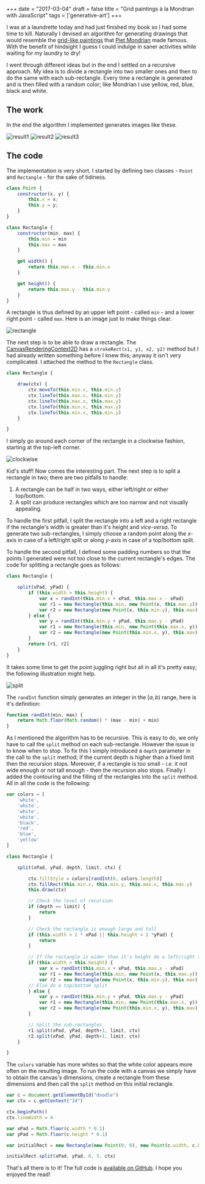 +++
date = "2017-03-04"
draft = false
title = "Grid paintings à la Mondrian with JavaScript"
tags = ['generative-art']
+++

I was at a laundrette today and had just finished my book so I had some time to kill. Naturally I devised an algorithm for generating drawings that would resemble the [grid-like paintings](https://www.google.co.uk/search?q=piet+mondrian+grid+painting) that [Piet Mondrian](https://en.wikipedia.org/wiki/Piet_Mondrian) made famous. With the benefit of hindsight I guess I could indulge in saner activities while waiting for my laundry to dry!

I went through different ideas but in the end I settled on a recursive approach. My idea is to divide a rectangle into two smaller ones and then to do the same with each sub-rectangle. Every time a rectangle is generated and is then filled with a random color; like Mondrian I use yellow, red, blue, black and white.


## The work

In the end the algorithm I implemented generates images like these.

![result1](/img/blog/mondrian/result1.png)
![result2](/img/blog/mondrian/result2.png)
![result3](/img/blog/mondrian/result3.png)


## The code

The implementation is very short. I started by defining two classes - `Point` and `Rectangle` - for the sake of tidiness.

```javascript
class Point {
    constructor(x, y) {
        this.x = x;
        this.y = y;
    }
}

class Rectangle {
    constructor(min, max) {
        this.min = min
        this.max = max
    }

    get width() {
        return this.max.x - this.min.x
    }

    get height() {
        return this.max.y - this.min.y
    }
}
```

A rectangle is thus defined by an upper left point - called `min` - and a lower right point - called `max`. Here is an image just to make things clear.

![rectangle](/img/blog/mondrian/rectangle.png)

The next step is to be able to draw a rectangle. The [CanvasRenderingContext2D](https://developer.mozilla.org/en/docs/Web/API/CanvasRenderingContext2D) has a `strokeRect(x1, y1, x2, y2)` method but I had already written something before I knew this; anyway it isn't very complicated. I attached the method to the `Rectangle` class.

```javascript
class Rectangle {

    draw(ctx) {
        ctx.moveTo(this.min.x, this.min.y)
        ctx.lineTo(this.max.x, this.min.y)
        ctx.lineTo(this.max.x, this.max.y)
        ctx.lineTo(this.min.x, this.max.y)
        ctx.lineTo(this.min.x, this.min.y)
    }

}
```

I simply go around each corner of the rectangle in a clockwise fashion, starting at the top-left corner.

![clockwise](/img/blog/mondrian/clockwise.png)

Kid's stuff! Now comes the interesting part. The next step is to split a rectangle in two; there are two pitfalls to handle:

1. A rectangle can be half in two ways, either left/right or either top/bottom.
2. A split can produce rectangles which are too narrow and not visually appealing.

To handle the first pitfall, I split the rectangle into a left and a right rectangle if the rectangle's width is greater than it's height and *vice-versa*. To generate two sub-rectangles, I simply choose a random point along the $x$-axis in case of a left/right split or along $y$-axis in case of a top/bottom split.

To handle the second pitfall, I defined some padding numbers so that the points I generated were not too close to the current rectangle's edges. The code for splitting a rectangle goes as follows:

```javascript
class Rectangle {

    split(xPad, yPad) {
        if (this.width > this.height) {
            var x = randInt(this.min.x + xPad, this.max.x - xPad)
            var r1 = new Rectangle(this.min, new Point(x, this.max.y))
            var r2 = new Rectangle(new Point(x, this.min.y), this.max)
        } else {
            var y = randInt(this.min.y + yPad, this.max.y - yPad)
            var r1 = new Rectangle(this.min, new Point(this.max.x, y))
            var r2 = new Rectangle(new Point(this.min.x, y), this.max)
        }
        return [r1, r2]
    }
}
```

It takes some time to get the point juggling right but all in all it's pretty easy; the following illustration might help.

![split](/img/blog/mondrian/split.png)

The `randInt` function simply generates an integer in the $[a, b)$ range, here is it's definition:

```javascript
function randInt(min, max) {
    return Math.floor(Math.random() * (max - min) + min)
}
```

As I mentioned the algorithm has to be recursive. This is easy to do, we only have to call the `split` method on each sub-rectangle. However the issue is to know when to stop. To fix this I simply introduced a `depth` parameter in the call to the `split` method; if the current depth is higher than a fixed limit then the recursion stops. Moreover, if a rectangle is too small - *i.e.* it not wide enough or not tall enough - then the recursion also stops. Finally I added the contouring and the filling of the rectangles into the `split` method. All in all the code is the following:

```javascript
var colors = [
    'white',
    'white',
    'white',
    'white',
    'black',
    'red',
    'blue',
    'yellow'
]

class Rectangle {

    split(xPad, yPad, depth, limit, ctx) {

        ctx.fillStyle = colors[randInt(0, colors.length)]
        ctx.fillRect(this.min.x, this.min.y, this.max.x, this.max.y)
        this.draw(ctx)

        // Check the level of recursion
        if (depth == limit) {
            return
        }

        // Check the rectangle is enough large and tall
        if (this.width < 2 * xPad || this.height < 2 *yPad) {
            return
        }

        // If the rectangle is wider than it's height do a left/right split
        if (this.width > this.height) {
            var x = randInt(this.min.x + xPad, this.max.x - xPad)
            var r1 = new Rectangle(this.min, new Point(x, this.max.y))
            var r2 = new Rectangle(new Point(x, this.min.y), this.max)
        // Else do a top/bottom split
        } else {
            var y = randInt(this.min.y + yPad, this.max.y - yPad)
            var r1 = new Rectangle(this.min, new Point(this.max.x, y))
            var r2 = new Rectangle(new Point(this.min.x, y), this.max)
        }

        // Split the sub-rectangles
        r1.split(xPad, yPad, depth+1, limit, ctx)
        r2.split(xPad, yPad, depth+1, limit, ctx)
    }

}
```

The `colors` variable has more whites so that the white color appears more often on the resulting image. To run the code with a canvas we simply have to obtain the canvas's dimensions, create a rectangle from these dimensions and then call the `split` method on this initial rectangle.

```javascript
var c = document.getElementById("doodle")
var ctx = c.getContext("2d")

ctx.beginPath()
ctx.lineWidth = 4

var xPad = Math.floor(c.width * 0.1)
var yPad = Math.floor(c.height * 0.1)

var initialRect = new Rectangle(new Point(0, 0), new Point(c.width, c.height))

initialRect.split(xPad, yPad, 0, 5, ctx)
```

That's all there is to it! The full code is [available on GitHub](https://github.com/MaxHalford/procedural-art/blob/master/2_mondrian.html). I hope you enjoyed the read!

